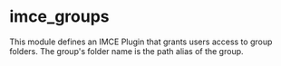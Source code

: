 # imce_groups

This module defines an IMCE Plugin that grants users access to group folders. The group's folder name is the path alias of the group.
